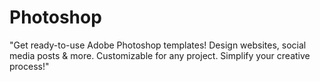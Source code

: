 # Photoshop
"Get ready-to-use Adobe Photoshop templates! Design websites, social media posts &amp; more. Customizable for any project. Simplify your creative process!"
